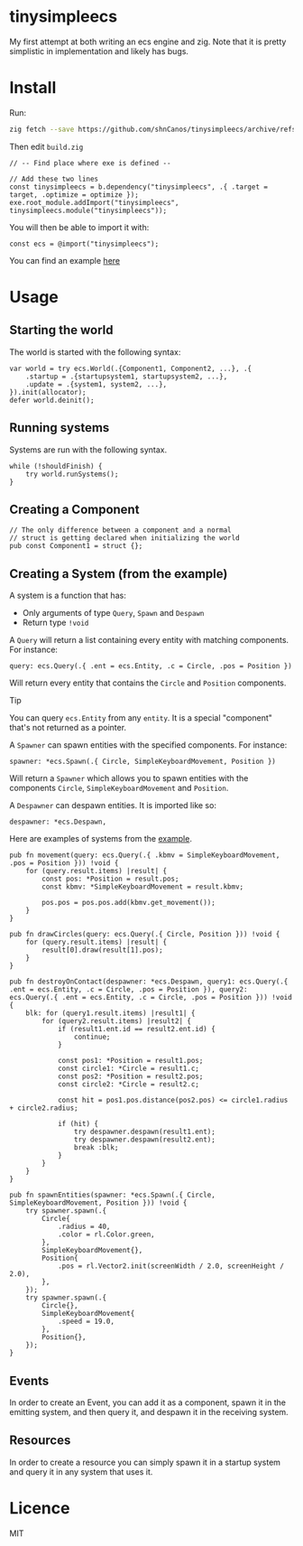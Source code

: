 # tinysimpleecs

My first attempt at both writing an ecs engine and zig. Note that it is pretty simplistic in implementation and likely has bugs.

# Install

Run:
```sh
zig fetch --save https://github.com/shnCanos/tinysimpleecs/archive/refs/heads/main.tar.gz
```
Then edit `build.zig`
```zig
// -- Find place where exe is defined --

// Add these two lines
const tinysimpleecs = b.dependency("tinysimpleecs", .{ .target = target, .optimize = optimize });
exe.root_module.addImport("tinysimpleecs", tinysimpleecs.module("tinysimpleecs"));
```

You will then be able to import it with:

```zig
const ecs = @import("tinysimpleecs");
```

You can find an example [here](https://github.com/shnCanos/tinysimpleecs/tree/main/example)
# Usage

## Starting the world

The world is started with the following syntax:

```zig
var world = try ecs.World(.{Component1, Component2, ...}, .{
	.startup = .{startupsystem1, startupsystem2, ...},
	.update = .{system1, system2, ...},
}).init(allocator);
defer world.deinit();
```

## Running systems

Systems are run with the following syntax.

```zig
while (!shouldFinish) {
	try world.runSystems();
}
```

## Creating a Component

```zig
// The only difference between a component and a normal
// struct is getting declared when initializing the world
pub const Component1 = struct {};
```

## Creating a System (from the example)

A system is a function that has:
- Only arguments of type `Query`, `Spawn` and `Despawn`
- Return type `!void`

A `Query` will return a list containing every entity with matching components. For instance:

```
query: ecs.Query(.{ .ent = ecs.Entity, .c = Circle, .pos = Position })
```

Will return every entity that contains the `Circle` and `Position` components.

>[!TIP]
> You can query `ecs.Entity` from any `entity`. It is a special "component" that's not returned as a pointer.

A `Spawner` can spawn entities with the specified components. For instance:

```
spawner: *ecs.Spawn(.{ Circle, SimpleKeyboardMovement, Position })
```

Will return a `Spawner` which allows you to spawn entities with the components `Circle`, `SimpleKeyboardMovement` and `Position`.

A `Despawner` can despawn entities. It is imported like so:

```
despawner: *ecs.Despawn,
```

Here are examples of systems from the [example](https://github.com/shnCanos/tinysimpleecs/tree/main/example).


```zig
pub fn movement(query: ecs.Query(.{ .kbmv = SimpleKeyboardMovement, .pos = Position })) !void {
    for (query.result.items) |result| {
        const pos: *Position = result.pos;
        const kbmv: *SimpleKeyboardMovement = result.kbmv;

        pos.pos = pos.pos.add(kbmv.get_movement());
    }
}

pub fn drawCircles(query: ecs.Query(.{ Circle, Position })) !void {
    for (query.result.items) |result| {
        result[0].draw(result[1].pos);
    }
}

pub fn destroyOnContact(despawner: *ecs.Despawn, query1: ecs.Query(.{ .ent = ecs.Entity, .c = Circle, .pos = Position }), query2: ecs.Query(.{ .ent = ecs.Entity, .c = Circle, .pos = Position })) !void {
    blk: for (query1.result.items) |result1| {
        for (query2.result.items) |result2| {
            if (result1.ent.id == result2.ent.id) {
                continue;
            }

            const pos1: *Position = result1.pos;
            const circle1: *Circle = result1.c;
            const pos2: *Position = result2.pos;
            const circle2: *Circle = result2.c;

            const hit = pos1.pos.distance(pos2.pos) <= circle1.radius + circle2.radius;

            if (hit) {
                try despawner.despawn(result1.ent);
                try despawner.despawn(result2.ent);
                break :blk;
            }
        }
    }
}

pub fn spawnEntities(spawner: *ecs.Spawn(.{ Circle, SimpleKeyboardMovement, Position })) !void {
    try spawner.spawn(.{
        Circle{
            .radius = 40,
            .color = rl.Color.green,
        },
        SimpleKeyboardMovement{},
        Position{
            .pos = rl.Vector2.init(screenWidth / 2.0, screenHeight / 2.0),
        },
    });
    try spawner.spawn(.{
        Circle{},
        SimpleKeyboardMovement{
            .speed = 19.0,
        },
        Position{},
    });
}
```

## Events

In order to create an Event, you can add it as a component, spawn it in the emitting system, and then query it, and despawn it in the receiving system.

## Resources

In order to create a resource you can simply spawn it in a startup system and query it in any system that uses it.

# Licence
MIT
